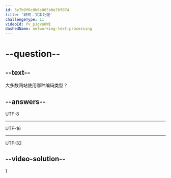 ```yaml
---
id: 5e7b9f0c0b6c005b0e76f074
title: '联网：文本处理'
challengeType: 11
videoId: Pv_pJgVu8WI
dashedName: networking-text-processing
---
```


# --question--

## --text--

大多数网站使用哪种编码类型？

## --answers--

UTF-8

---

UTF-16

---

UTF-32

## --video-solution--

1

